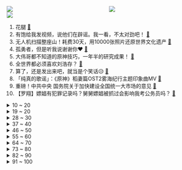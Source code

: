<div >
	<a style="float:left;width:55%;" href = "https://github.com/anuraghazra/github-readme-stats">
	 <img src = "https://github-readme-stats.vercel.app/api?username=iuuuuuaena&theme=buefy&show_icons=true"/>
	</a>
	<a  style="float:right;width:45%" href = "https://github.com/anuraghazra/github-readme-stats">
	 <img  src="https://github-readme-stats.vercel.app/api/top-langs/?username=anuraghazra&layout=compact"/>
	</a>
	</div>

[![](https://img.shields.io/badge/jxd-@jxdgogogo.xyz-yellowgreen.svg)](https://www.jxdgogogo.xyz)<br>
1. 花腿 [:link:](//www.bilibili.com/video/BV16L4y1j7J8) <br>
2. 有饱给我发视频，说他们在辟谣。我一看，不太对劲吧！ [:link:](//www.bilibili.com/video/BV1Aq4y1Y7Fe) <br>
3. 无人机扫描整座山！耗费30天，用10000张照片还原世界文化遗产 [:link:](//www.bilibili.com/video/BV1yS4y1w7V1) <br>
4. 孤勇者，但是听我说谢谢你❤ [:link:](//www.bilibili.com/video/BV1DF411u7V8) <br>
5. 大伟哥都不知道的原神技巧，一年半的研究成果！ [:link:](//www.bilibili.com/video/BV1aT4y1Y7sq) <br>
6. 全世界都必须喜欢刘浩存？ [:link:](//www.bilibili.com/video/BV1GT4y1e78U) <br>
7. 算了，还是发出来吧，就当是个笑话😥 [:link:](//www.bilibili.com/video/BV11i4y1D7yv) <br>
8. 「纯真的歌谣」：《原神》稻妻篇OST2雾海纪行主题印象曲MV [:link:](//www.bilibili.com/video/BV1YY4y1H7wD) <br>
9. 重磅！中共中央 国务院关于加快建设全国统一大市场的意见 [:link:](//www.bilibili.com/video/BV1c34y1v7aD) <br>
10. 【罗翔】嫖娼有犯罪记录吗？舅舅嫖娼被抓过会影响我考公务员吗？ [:link:](//www.bilibili.com/video/BV1S94y1d7A2) <br>
<details>
<summary>10 ~ 20</summary>

11. 崩溃了，不想当楼长了...... [:link:](//www.bilibili.com/video/BV1C94y1Z7qL) <br>
12. 太吓人了，无处不在的漏电，幸好找到原因 [:link:](//www.bilibili.com/video/BV1g94y1d7i5) <br>
13. 高速行驶时被重达3.5公斤的铁块砸中到“肝脏破裂”他用他生命中的最后76秒中救下了24名乘客，向英雄致敬！ [:link:](//www.bilibili.com/video/BV1Zr4y1p7Yd) <br>
14. 【谭乔寻人记】气 球 飞 走 了 [:link:](//www.bilibili.com/video/BV1yS4y1Y7s3) <br>
15. 《武林外传》！！！它终于来了！ [:link:](//www.bilibili.com/video/BV14Y411E74z) <br>
16. 我 的 畜 生 朋 友 4 [:link:](//www.bilibili.com/video/BV1rS4y1P73v) <br>
17. 我要挑战一天投完500000个硬币！？ [:link:](//www.bilibili.com/video/BV1qY4y1h7Xz) <br>
18. 【时长6小时31分】值得你单曲循环的100首宝藏热歌合集（戴上耳机 ♪ 原地起飞） [:link:](//www.bilibili.com/video/BV1fS4y1P7uM) <br>
19. 山东大哥“无情铁手”做大肉壮馍，酥到掉渣，配大葱一口一个香 [:link:](//www.bilibili.com/video/BV1DF411u7Lg) <br>
</details>
<details>
<summary>19 ~ 20</summary>

20. 奶茶人生 [:link:](//www.bilibili.com/video/BV1D3411J7fp) <br>
21. 我买了中国史上第三贵的奔驰 [:link:](//www.bilibili.com/video/BV1NF411G79g) <br>
22. 找对象最看重什么？90%的人都选错了？附心理咨询师甄选指南！ [:link:](//www.bilibili.com/video/BV1WS4y1Y7hZ) <br>
23. 手在慢点就剩星期一了~~ [:link:](//www.bilibili.com/video/BV1k34y1x79q) <br>
24. 仙剑3主题曲，最强改编版 [:link:](//www.bilibili.com/video/BV18Z4y1U723) <br>
25. 离谱！故意亲女朋友亲一半就跑…撩她一天她急眼了？ [:link:](//www.bilibili.com/video/BV1XS4y1Y7dD) <br>
26. 巴啦啦小魔仙出编舞啦！！ [:link:](//www.bilibili.com/video/BV1ca411q7Vx) <br>
27. 季后赛四大天王准备就绪 [:link:](//www.bilibili.com/video/BV16S4y1P7Q3) <br>
28. 让 我 看 看 [:link:](//www.bilibili.com/video/BV1GZ4y127U6) <br>
</details>
<details>
<summary>28 ~ 30</summary>

29. 这玩意你学不会，我给你投币好叭？！？！？ [:link:](//www.bilibili.com/video/BV1N3411n7jf) <br>
30. 最后那用力一拔真的会笑死哈哈哈哈哈哈哈哈 [:link:](//www.bilibili.com/video/BV1AS4y127RK) <br>
31. 猫咪因拿不起一支笔而气急败坏 [:link:](//www.bilibili.com/video/BV1pY4y1e7ao) <br>
32. 天气太热，买个印度街头刨冰饮料解解渴。 [:link:](//www.bilibili.com/video/BV1CS4y1Y78Q) <br>
33. 其实我有一种比较小众的画风，你喜欢吗？ [:link:](//www.bilibili.com/video/BV1jL4y157C9) <br>
34. 试试睡前5分钟改善下腹部+腰间赘肉锻炼运动！ [:link:](//www.bilibili.com/video/BV1tL4y157YZ) <br>
35. 台上一分钟台下十年功！51岁刀马旦演员一身功夫仍惊艳众人！ [:link:](//www.bilibili.com/video/BV15Y4y1e7cz) <br>
36. 同是边防军人，这场求婚在离天空最近的地方！ [:link:](//www.bilibili.com/video/BV1t3411J7Wg) <br>
37. 硬 核 劝 降4.0 [:link:](//www.bilibili.com/video/BV1b44y1V7Xf) <br>
</details>
<details>
<summary>37 ~ 40</summary>

38. 讲台上这位喝水的同学，你，就是全班男生的神！！！ [:link:](//www.bilibili.com/video/BV17Y4y1e77F) <br>
39. 每个人都能像电影里的重要角色：街拍小哥镜头下的路人们 [:link:](//www.bilibili.com/video/BV1GT4y1Y7Mu) <br>
40. 好养活"我真的会谢 栓Q" [:link:](//www.bilibili.com/video/BV1wF411g74n) <br>
41. 作业勿点 [:link:](//www.bilibili.com/video/BV1H5411D7f8) <br>
42. 杭州竟然有16元的自助，大鱼大肉随便吃！无广试吃员 [:link:](//www.bilibili.com/video/BV1fF411u7qP) <br>
43. 没有人可以逃我的网课！ [:link:](//www.bilibili.com/video/BV1YS4y127wQ) <br>
44. 这快板，打出了整个盛夏 [:link:](//www.bilibili.com/video/BV1sT4y1v7Zz) <br>
45. 不是 现在直拍混剪都卷成这样了吗 [:link:](//www.bilibili.com/video/BV1XY411L7kN) <br>
46. 这游戏...是挺刺激的 [:link:](//www.bilibili.com/video/BV1U94y1d71R) <br>
</details>
<details>
<summary>46 ~ 50</summary>

47. 国家真实比例2 [:link:](//www.bilibili.com/video/BV1uZ4y127dW) <br>
48. 无人机+汽油桶=？？？？【汽油桶快乐阴人流#16】 [:link:](//www.bilibili.com/video/BV195411U7HA) <br>
49. 小猫咪能有什么坏心眼 [:link:](//www.bilibili.com/video/BV15u411v7vW) <br>
50. 【王老菊】草飞剑法！ | 艾尔登法环EP.18 [:link:](//www.bilibili.com/video/BV1LT4y1Y7P3) <br>
51. 用一只鸡做一桌菜，给我和猫过生日。 [:link:](//www.bilibili.com/video/BV1oY4y1e7ZC) <br>
52. 打架前的正确操作 [:link:](//www.bilibili.com/video/BV1UY4y1H7Pb) <br>
53. 外媒质问中方向塞尔维亚出售军事物资 赵立坚：什么意思？ [:link:](//www.bilibili.com/video/BV1C94y1Z7BZ) <br>
54. 18岁的大叔，谁不爱呢 [:link:](//www.bilibili.com/video/BV1C34y1x7Hm) <br>
55. 【半佛】摸鱼之王刘慈欣 [:link:](//www.bilibili.com/video/BV1f94y1d7gA) <br>
</details>
<details>
<summary>55 ~ 60</summary>

56. 13个你以为很便宜，实际上很贵的东西（第二弹） [:link:](//www.bilibili.com/video/BV1Vi4y1D78b) <br>
57. “我总不能耗尽一生，只为等你一句有可能” [:link:](//www.bilibili.com/video/BV17Z4y127Nc) <br>
58. 这老师怎么玩不起啊…… [:link:](//www.bilibili.com/video/BV1ni4y1D7aa) <br>
59. 一位小哥拿到了他的百万粉丝奖牌，这是他的笑容发生的变化 [:link:](//www.bilibili.com/video/BV1wY4y1p7Sy) <br>
60. 24岁富士康厂妹人生第一台电脑，超开心，告别宿舍躺尸。 [:link:](//www.bilibili.com/video/BV1R34y1e7YX) <br>
61. 【自律/励志】每天叫醒我的不是闹钟，是梦想 [:link:](//www.bilibili.com/video/BV1TZ4y1274C) <br>
62. 逛夜市+大李子+猪脚饭  厨子逛街¥67 [:link:](//www.bilibili.com/video/BV1oa411i7Hk) <br>
63. 坚持20年拯救被霸凌儿童，唐探2机车壮汉原型到底有多牛？ [:link:](//www.bilibili.com/video/BV1vZ4y127Jc) <br>
64. 今天我爸教我唱高音了 [:link:](//www.bilibili.com/video/BV1vT4y1Y7Pu) <br>
</details>
<details>
<summary>64 ~ 70</summary>

65. 新海诚2022动画新作《铃芽户缔》首曝预告，定档11.11 [:link:](//www.bilibili.com/video/BV1Ra411i7pn) <br>
66. 招牌灯坏了和没坏区别那么大！大 [:link:](//www.bilibili.com/video/BV1n5411U73d) <br>
67. 《关于我在B站刷视频却被泼了一身水这件事》 [:link:](//www.bilibili.com/video/BV1QS4y1w7zR) <br>
68. 【阿斗】节操掉满地！从没见过这么无厘头的喜剧电影，各种骚操作颠覆想象《王牌贱谍》 [:link:](//www.bilibili.com/video/BV1DS4y1w7y2) <br>
69. 五阿哥弘昼：放飞自我的荒唐王爷，到底什么样？【雍正王朝】 [:link:](//www.bilibili.com/video/BV1FT4y1e73Z) <br>
70. 在海边露营，突然有陌生人闯进了我们的帐篷...... [:link:](//www.bilibili.com/video/BV1Nq4y1Y7oo) <br>
71. 绑架告别黄油手 [:link:](//www.bilibili.com/video/BV1pY4y1e7bD) <br>
72. 在吗？剪个头发？祖师爷、梁朝伟那种～ [:link:](//www.bilibili.com/video/BV1kA4y197Vr) <br>
73. 燕子你要幸福啊燕子 [:link:](//www.bilibili.com/video/BV1Cu411e7Fb) <br>
</details>
<details>
<summary>73 ~ 80</summary>

74. 【原神机关棋谭】(4.12完结)巧策之局！全图3000分满分攻略!堇庭华彩系列活动攻略!火列星屯满分轻松拿！风何去/枕仙桥/井生秋/春几回 [:link:](//www.bilibili.com/video/BV1vS4y1P7vP) <br>
75. 烧了34L汽油做实验，把你推向死神的居然是灭火器【老爸评测】 [:link:](//www.bilibili.com/video/BV1FF411g7hK) <br>
76. 【花瓶手书】花花想要变得可爱 快给我笑着回应啊！ [:link:](//www.bilibili.com/video/BV1T3411n7Zv) <br>
77. 【原神】“谁说神明注视着的才算英雄？” [:link:](//www.bilibili.com/video/BV1eZ4y127hm) <br>
78. 如何激怒貝多芬 [:link:](//www.bilibili.com/video/BV1PF411G7Qw) <br>
79. 这谁发明的？一刀下去，审核直接馋哭！ [:link:](//www.bilibili.com/video/BV1F3411n7Yn) <br>
80. 也许是最后一次？琪琪恰恰，但是卡车~~ [:link:](//www.bilibili.com/video/BV1Qa411i7sb) <br>
81. 他是不是为了免费看比赛才来当裁判的？ [:link:](//www.bilibili.com/video/BV1EA4y197JS) <br>
82. 出站口工作人员手拿喇叭提醒旅客黑车拉客，拉客人员在旁“顶风作案” [:link:](//www.bilibili.com/video/BV1xZ4y127Et) <br>
</details>
<details>
<summary>82 ~ 90</summary>

83. 这些up主是中学生和大学生的救星啊啊啊啊啊！！！学习方法｜免费课程｜兴趣技能｜生涯规划 [:link:](//www.bilibili.com/video/BV1tu411v77g) <br>
84. 因《亮剑》剧组太穷，导演把司机拉来演戏，没想到却意外捧红了他 [:link:](//www.bilibili.com/video/BV1t34y1v7fQ) <br>
85. 台式卤肉饭 [:link:](//www.bilibili.com/video/BV1vS4y117LQ) <br>
86. 众志成城迎接未知挑战，齐心协力抵御前进阻碍 [:link:](//www.bilibili.com/video/BV1YY4y1i7hB) <br>
87. 我爱科目二！！！ [:link:](//www.bilibili.com/video/BV1EL4y1578N) <br>
88. 运20塞尔维亚起降【4K】 [:link:](//www.bilibili.com/video/BV1Ca411i7v7) <br>
89. 来自一个穷美食博主的隔离日记 [:link:](//www.bilibili.com/video/BV1i34y1x7DY) <br>
90. ~寄寄寄寄摆摆摆摆摆~ [:link:](//www.bilibili.com/video/BV1YS4y127Vg) <br>
91. 原来打印机真的不能打印钞票 [:link:](//www.bilibili.com/video/BV1kr4y1p7Qa) <br>
</details>
<details>
<summary>91 ~ 100</summary>

92. 【短的发布会】蓝厂疯了？vivo四位数价格发布蔡司折叠屏水桶旗舰！ [:link:](//www.bilibili.com/video/BV11A4y197W1) <br>
93. 一碗水要端平 [:link:](//www.bilibili.com/video/BV1cS4y1N7a8) <br>
94. 原来只需多看一眼包装，就能避开大部分的雷！ [:link:](//www.bilibili.com/video/BV1a94y1d7MV) <br>
95. 留学生质疑芬达橙双标，英国版配料表与中国不同 [:link:](//www.bilibili.com/video/BV1A44y157sg) <br>
96. 【人类迷惑行为】136 一起看看大聪明 [:link:](//www.bilibili.com/video/BV1C34y1x7Wh) <br>
97. 好不好吃另外说，也涉及到灵魂了。 [:link:](//www.bilibili.com/video/BV17Y411E7x9) <br>
98. 我 敢 打 丁 老 师 [:link:](//www.bilibili.com/video/BV1Hi4y1D7hz) <br>
99. 歪嘴龙王最新剧情曝光：战神卧底男足餐厅，海参跳海自尽！ [:link:](//www.bilibili.com/video/BV16T4y1Y7YS) <br>
100. 帅小伙耗时78天宅家自制臭豆腐，最后成品惊艳了！ [:link:](//www.bilibili.com/video/BV1mF411u7Lu) <br>
</details>
